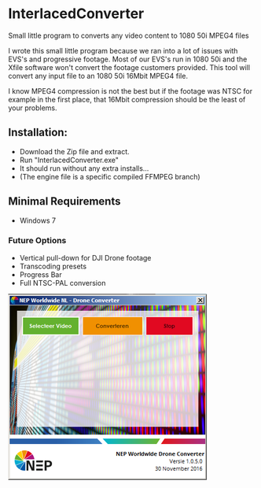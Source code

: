 # InterlacedConverter
Small little program to converts any video content to 1080 50i MPEG4 files

I wrote this small little program because we ran into a lot of issues with EVS's and progressive footage.
Most of our EVS's run in 1080 50i and the Xfile software won't convert the footage customers provided.
This tool will convert any input file to an 1080 50i 16Mbit MPEG4 file.

I know MPEG4 compression is not the best but if the footage was NTSC for example in the first place, that 16Mbit compression should be the least of your problems.

## Installation:
- Download the Zip file and extract.
- Run "InterlacedConverter.exe"
- It should run without any extra installs...
- (The engine file is a specific compiled FFMPEG branch)

## Minimal Requirements
- Windows 7

### Future Options
- Vertical pull-down for DJI Drone footage
- Transcoding presets
- Progress Bar
- Full NTSC-PAL conversion

![alt tag](https://github.com/MediaSiloNL/InterlacedConverter/blob/master/Readme/InterlacedConverter_1.0.5.1_Screenshot.png)
